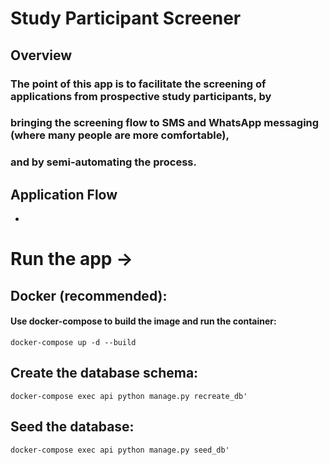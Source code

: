 # Study Participant Screener

## Overview
### The point of this app is to facilitate the screening of applications from prospective study participants, by 
### bringing the screening flow to SMS and WhatsApp messaging (where many people are more comfortable), 
### and by semi-automating the process. 

## Application Flow
- 

# Run the app ->

## Docker (recommended):
#### Use docker-compose to build the image and run the container:
```
docker-compose up -d --build
```

## Create the database schema:
```
docker-compose exec api python manage.py recreate_db'
```
    
## Seed the database:
```
docker-compose exec api python manage.py seed_db'
```
